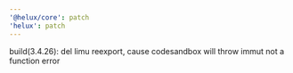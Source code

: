 ```yaml
---
'@helux/core': patch
'helux': patch
---
```


build(3.4.26): del limu reexport, cause codesandbox will throw immut not a function error
